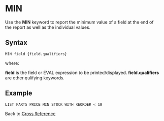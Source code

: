 # MIN

<PageHeader />

Use the **MIN** keyword to report the minimum value of a field at the end of the report as well as the individual values.

## Syntax

```
MIN field {field.qualifiers}
```

where:

**field** is the field or EVAL expression to be printed/displayed.
**field.qualifiers** are other qulifying keywords.

## Example

```
LIST PARTS PRICE MIN STOCK WITH REORDER < 10
```

Back to [Cross Reference](./../README.md)

<PageFooter />
